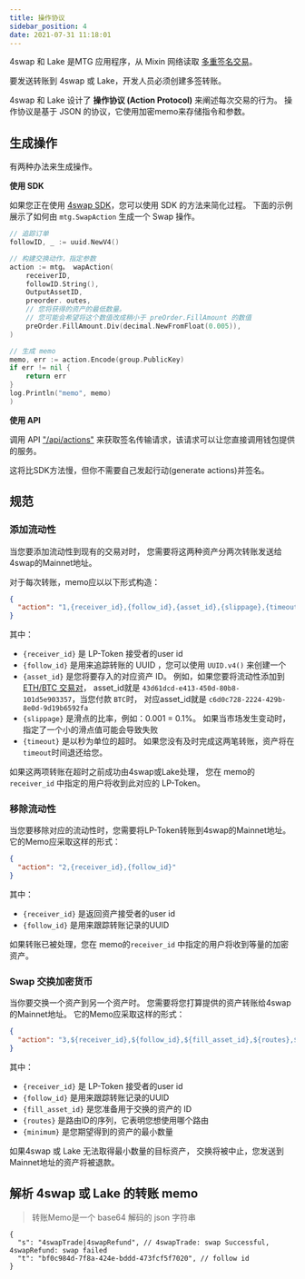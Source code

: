 ```yaml
---
title: 操作协议
sidebar_position: 4
date: 2021-07-31 11:18:01
---
```


4swap 和 Lake 是MTG 应用程序，从 Mixin 网络读取 [多重签名交易](https://developers.mixin.one/document/wallet/api/multisigs/tutorial)。

要发送转账到 4swap 或 Lake，开发人员必须创建多签转账。

4swap 和 Lake 设计了 **操作协议 (Action Protocol)** 来阐述每次交易的行为。 操作协议是基于 JSON 的协议，它使用加密memo来存储指令和参数。

## 生成操作

有两种办法来生成操作。

**使用 SDK**

如果您正在使用 [4swap SDK](https://github.com/fox-one/4swap-sdk-go)，您可以使用 SDK 的方法来简化过程。 下面的示例展示了如何由  `mtg.SwapAction` 生成一个 Swap 操作。

```go
// 追踪订单
followID, _ := uuid.NewV4()

// 构建交换动作，指定参数
action := mtg。 wapAction(
    receiverID,
    followID.String(),
    OutputAssetID,
    preorder. outes,
    // 您将获得的资产的最低数量。
    // 您可能会希望将这个数值改成稍小于 preOrder.FillAmount 的数值
    preOrder.FillAmount.Div(decimal.NewFromFloat(0.005)),
)

// 生成 memo
memo, err := action.Encode(group.PublicKey)
if err != nil {
    return err
}
log.Println("memo", memo)
)
```

**使用 API**

调用 API ["/api/actions"](./apis/actions) 来获取签名传输请求，该请求可以让您直接调用钱包提供的服务。

这将比SDK方法慢，但你不需要自己发起行动(generate actions)并签名。

## 规范

### 添加流动性

当您要添加流动性到现有的交易对时， 您需要将这两种资产分两次转账发送给4swap的Mainnet地址。

对于每次转账，memo应以以下形式构造：

```json
{
  "action": "1,{receiver_id},{follow_id},{asset_id},{slippage},{timeout}"
}
```

其中：

- `{receiver_id}` 是 LP-Token 接受者的user id
- `{follow_id}` 是用来追踪转账的 UUID ，您可以使用 `UUID.v4()` 来创建一个
- `{asset_id}` 是您将要存入的对应资产 ID。 例如，如果您要将流动性添加到 [ETH/BTC 交易对](https://app.4swap.org/#/pair-info?base=43d61dcd-e413-450d-80b8-101d5e903357&quote=c6d0c728-2624-429b-8e0d-d9d19b6592fa)， asset_id就是 `43d61dcd-e413-450d-80b8-101d5e903357`，当您付款 `BTC`时， 对应asset_id就是 `c6d0c728-2224-429b-8e0d-9d19b6592fa`
- `{slippage}` 是滑点的比率，例如：0.001 = 0.1%。 如果当市场发生变动时，指定了一个小的滑点值可能会导致失败
- `{timeout}` 是以秒为单位的超时。 如果您没有及时完成这两笔转账，资产将在 `timeout`时间退还给您。

如果这两项转账在超时之前成功由4swap或Lake处理， 您在 memo的`receiver_id` 中指定的用户将收到此对应的 LP-Token。


### 移除流动性

当您要移除对应的流动性时，您需要将LP-Token转账到4swap的Mainnet地址。 它的Memo应采取这样的形式：

```json
{
  "action": "2,{receiver_id},{follow_id}"
}
```

其中：

- `{receiver_id}` 是返回资产接受者的user id
- `{follow_id}` 是用来跟踪转账记录的UUID

如果转账已被处理，您在 memo的`receiver_id` 中指定的用户将收到等量的加密资产。

### Swap 交换加密货币

当你要交换一个资产到另一个资产时。 您需要将您打算提供的资产转账给4swap的Mainnet地址。 它的Memo应采取这样的形式：

```json
{
  "action": "3,${receiver_id},${follow_id},${fill_asset_id},${routes},${minimum}"
}
```

其中：

- `{receiver_id}` 是 LP-Token 接受者的user id
- `{follow_id}` 是用来跟踪转账记录的UUID
- `{fill_asset_id}` 是您准备用于交换的资产的 ID
- `{routes}` 是路由ID的序列，它表明您想使用哪个路由
- `{minimum}` 是您期望得到的资产的最小数量

如果4swap 或 Lake 无法取得最小数量的目标资产， 交换将被中止，您发送到Mainnet地址的资产将被退款。

## 解析 4swap 或 Lake 的转账 memo

> 转账Memo是一个 base64 解码的 json 字符串

```json5
{
  "s": "4swapTrade|4swapRefund", // 4swapTrade: swap Successful, 4swapRefund: swap failed
  "t": "bf0c984d-7f8a-424e-bddd-473fcf5f7020", // follow id
}
```
